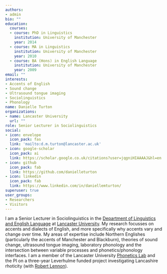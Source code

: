 ```yaml
---
authors:
- admin
bio: ""
education:
  courses:
  - course: PhD in Linguistics
    institution: University of Manchester
    year: 2014
  - course: MA in Linguistics
    institution: University of Manchester
    year: 2010
  - course: BA (Hons) in English Language
    institution: University of Manchester
    year: 2009
email: ""
interests:
- Accents of English
- Sound change
- Ultrasound tongue imaging
- Sociolinguistics
- Phonology
name: Danielle Turton
organizations:
- name: Lancaster University
  url: ""
role: Senior Lecturer in Sociolinguistics
social:
- icon: envelope
  icon_pack: fas
  link: 'mailto:d.m.turton@lancaster.ac.uk'
- icon: google-scholar
  icon_pack: ai
  link: https://scholar.google.co.uk/citations?user=jqgniHIAAAAJ&hl=en
- icon: github
  icon_pack: fab
  link: https://github.com/danielleturton
- icon: linkedin
  icon_pack: fab
  link: https://www.linkedin.com/in/daniellemturton/
superuser: true
user_groups:
- Researchers
- Visitors
---
```


I am a Senior Lecturer in Sociolinguistics in the [Department of Linguistics and English Language](https://www.lancaster.ac.uk/linguistics/) at [Lancaster University](https://www.lancaster.ac.uk). My research focusses on accents and dialects of English, and more specifically why accents vary and change over time. My areas of expertise include Northern Englishes (particularly the accents of Manchester and Blackburn), theories of sound change, ultrasound tongue imaging, laboratory phonology and the intersection between variable processes and phonetics/phonology interfaces.  I am a member of the Lancaster University [Phonetics Lab](http://wp.lancs.ac.uk/phonetics/) and the PI on a three-year Leverhulme funded project investigating Lancashire rhoticity (with [Robert Lennon](https://robertlennon50.github.io/)).
